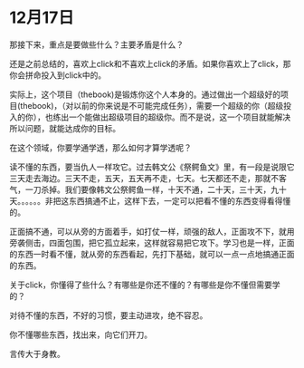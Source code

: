 # 12月17日
那接下来，重点是要做些什么？主要矛盾是什么？

还是之前总结的，喜欢上click和不喜欢上click的矛盾。如果你喜欢上了click，那你会拼命投入到click中的。

实际上，这个项目（thebook)是锻炼你这个人本身的。通过做出一个超级好的项目(thebook)，（对以前的你来说是不可能完成任务），需要一个超级的你（超级投入的你），也练出一个能做出超级项目的超级你。而不是说，这一个项目就能解决所以问题，就能达成你的目标。

在这个领域，你要学通学透，那么如何才算学透呢？

读不懂的东西，要当仇人一样攻它。过去韩文公《祭鳄鱼文》里，有一段是说限它三天走去海边。三天不走，五天，五天再不走，七天。七天都还不走，那就不客气，一刀杀掉。我们要像韩文公祭鳄鱼一样，十天不通，二十天，三十天，九十天。。。。。。非把这东西搞通不止，这样下去，一定可以把看不懂的东西变得看得懂的。

正面搞不通，可以从旁的方面着手，如打仗一样，顽强的敌人，正面攻不下，就用旁袭侧击，四面包围，把它孤立起来，这样就容易把它攻下。学习也是一样，正面的东西一时看不懂，就从旁的东西看起，先打下基础，就可以一点一点地搞通正面的东西。

关于click，你懂得了些什么？有哪些是你还不懂的？有哪些是你不懂但需要学的？

对待不懂的东西，不好的习惯，要主动进攻，绝不容忍。

你不懂哪些东西，找出来，向它们开刀。

言传大于身教。 

